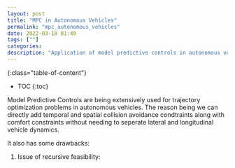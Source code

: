 ```yaml
---
layout: post
title: "MPC in Autonomous Vehicles"
permalink: "mpc_autonomous_vehicles"
date: 2022-03-18 01:49
tags: [""]
categories:
description: "Application of model predictive controls in autonomous vehicles."
---
```


{:class="table-of-content"}
* TOC 
{:toc}

Model Predictive Controls are being extensively used for trajectory optimization
problems in autonomous vehicles. The reason being we can directly add temporal
and spatial collision avoidance condtraints along with comfort constraints
without needing to seperate lateral and longitudinal vehicle dynamics.

It also has some drawbacks:

1. Issue of recursive feasibility:
